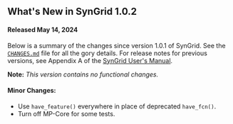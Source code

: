 What's New in SynGrid 1.0.2
---------------------------

#### Released May 14, 2024

Below is a summary of the changes since version 1.0.1 of SynGrid. See the
[`CHANGES.md`][1] file for all the gory details. For release notes for
previous versions, see Appendix A of the [SynGrid User's Manual][2].

**Note:** _This version contains no functional changes._

#### Minor Changes:
  - Use `have_feature()` everywhere in place of deprecated `have_fcn()`.
  - Turn off MP-Core for some tests.


[1]: https://github.com/MATPOWER/mx-syngrid/blob/master/CHANGES.md
[2]: https://github.com/MATPOWER/mx-syngrid/blob/master/docs/SynGrid-manual.pdf
